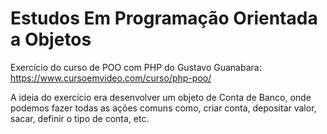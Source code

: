 # Estudos Em Programação Orientada a Objetos

Exercício do curso de POO com PHP do Gustavo Guanabara: https://www.cursoemvideo.com/curso/php-poo/

A ideia do exercício era desenvolver um objeto de Conta de Banco, onde podemos fazer todas as ações comuns como, criar conta, depositar valor, sacar, definir o tipo de conta, etc.
